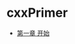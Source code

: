 # cxxPrimer

- [第一章 开始](https://github.com/liuweijie19980216/cxxPrimer/blob/master/chap1/README.md)

  
